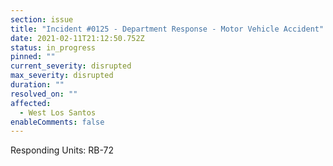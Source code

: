```yaml
---
section: issue
title: "Incident #0125 - Department Response - Motor Vehicle Accident"
date: 2021-02-11T21:12:50.752Z
status: in_progress
pinned: ""
current_severity: disrupted
max_severity: disrupted
duration: ""
resolved_on: ""
affected:
  - West Los Santos
enableComments: false
---
```

Responding Units: RB-72